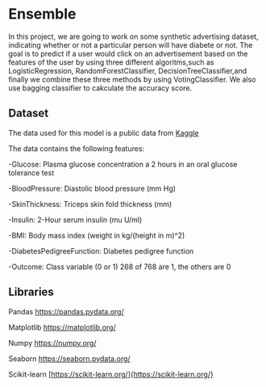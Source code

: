# Ensemble
In this project, we are going to work on some synthetic advertising dataset, indicating whether or not a particular person will have diabete or not.
The goal is to predict if a user would click on an advertisement based on the features of the user by using three different algoritms,such as LogisticRegression, RandomForestClassifier, DecisionTreeClassifier,and finally we combine these three methods by using VotingClassifier. We also use bagging classifier to cakculate the accuracy score.

## Dataset
The data used for this model is a public data from [Kaggle](https://www.kaggle.com/datasets/uciml/pima-indians-diabetes-database)

The data contains the following features:

-Glucose: Plasma glucose concentration a 2 hours in an oral glucose tolerance test

-BloodPressure: Diastolic blood pressure (mm Hg)

-SkinThickness: Triceps skin fold thickness (mm)

-Insulin: 2-Hour serum insulin (mu U/ml)

-BMI: Body mass index (weight in kg/(height in m)^2)

-DiabetesPedigreeFunction: Diabetes pedigree function

-Outcome: Class variable (0 or 1) 268 of 768 are 1, the others are 0

## Libraries
Pandas https://pandas.pydata.org/

Matplotlib https://matplotlib.org/

Numpy https://numpy.org/

Seaborn https://seaborn.pydata.org/

Scikit-learn [https://scikit-learn.org/]{https://scikit-learn.org/}

